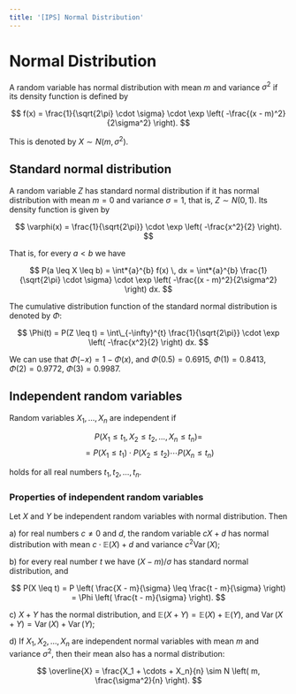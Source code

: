 ```yaml
---
title: '[IPS] Normal Distribution'
---
```


# Normal Distribution

A random variable has normal distribution with mean $m$ and variance $\sigma^2$ if its density function is defined by

$$ f(x) = \frac{1}{\sqrt{2\pi} \cdot \sigma} \cdot \exp \left( -\frac{(x - m)^2}{2\sigma^2} \right). $$

This is denoted by $X \sim N(m, \sigma^2)$.

## Standard normal distribution

A random variable $Z$ has standard normal distribution if it has normal distribution with mean $m = 0$ and variance $\sigma = 1$, that is, $Z \sim N(0, 1)$. Its density function is given by

$$ \varphi(x) = \frac{1}{\sqrt{2\pi}} \cdot \exp \left( -\frac{x^2}{2} \right). $$

That is, for every $a < b$ we have

$$ P(a \leq X \leq b) = \int*{a}^{b} f(x) \, dx = \int*{a}^{b} \frac{1}{\sqrt{2\pi} \cdot \sigma} \cdot \exp \left( -\frac{(x - m)^2}{2\sigma^2} \right) dx. $$

The cumulative distribution function of the standard normal distribution is denoted by $\Phi$:

$$ \Phi(t) = P(Z \leq t) = \int\_{-\infty}^{t} \frac{1}{\sqrt{2\pi}} \cdot \exp \left( -\frac{x^2}{2} \right) dx. $$

We can use that $\Phi(-x) = 1 - \Phi(x)$, and $\Phi(0.5) = 0.6915$, $\Phi(1) = 0.8413$, $\Phi(2) = 0.9772$, $\Phi(3) = 0.9987$.

## Independent random variables

Random variables $X_1, \ldots, X_n$ are independent if

$$ P(X_1 \leq t_1, X_2 \leq t_2, \ldots, X_n \leq t_n) =$$
$$= P(X_1 \leq t_1) \cdot P(X_2 \leq t_2) \cdots P(X_n \leq t_n) $$

holds for all real numbers $t_1, t_2, \ldots, t_n$.

### Properties of independent random variables

Let $X$ and $Y$ be independent random variables with normal distribution. Then

a) for real numbers $c \neq 0$ and $d$, the random variable $cX + d$ has normal distribution with mean $c \cdot \mathbb{E}(X) + d$ and variance $c^2 \operatorname{Var}(X)$;

b) for every real number $t$ we have $(X - m)/\sigma$ has standard normal distribution, and

$$ P(X \leq t) = P \left( \frac{X - m}{\sigma} \leq \frac{t - m}{\sigma} \right) = \Phi \left( \frac{t - m}{\sigma} \right). $$

c) $X + Y$ has the normal distribution, and $\mathbb{E}(X + Y) = \mathbb{E}(X) + \mathbb{E}(Y)$, and $\operatorname{Var}(X + Y) = \operatorname{Var}(X) + \operatorname{Var}(Y)$;

d) If $X_1, X_2, \ldots, X_n$ are independent normal variables with mean $m$ and variance $\sigma^2$, then their mean also has a normal distribution:

$$ \overline{X} = \frac{X_1 + \cdots + X_n}{n} \sim N \left( m, \frac{\sigma^2}{n} \right). $$
